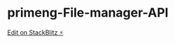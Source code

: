 # primeng-File-manager-API

[Edit on StackBlitz ⚡️](https://stackblitz.com/edit/primeng-tabledoc-demo-krehwk)